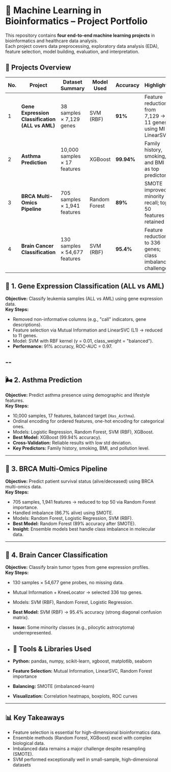 # 🧬 Machine Learning in Bioinformatics – Project Portfolio

This repository contains **four end-to-end machine learning projects** in bioinformatics and healthcare data analysis.  
Each project covers data preprocessing, exploratory data analysis (EDA), feature selection, model building, evaluation, and interpretation.  
## 📁 Projects Overview

| No. | Project | Dataset Summary | Model Used | Accuracy | Highlights |
|-----|----------|-----------------|-------------|-----------|-------------|
| 1 | **Gene Expression Classification (ALL vs AML)** | 38 samples × 7,129 genes | SVM (RBF) | **91%** | Feature reduction from 7,129 → 11 genes using MI + LinearSVC |
| 2| **Asthma Prediction** | 10,000 samples × 17 features | XGBoost | **99.94%** | Family history, smoking, and BMI as top predictors |
| 3| **BRCA Multi-Omics Pipeline** | 705 samples × 1,941 features | Random Forest | **89%** | SMOTE improved minority recall; top 50 features retained |
| 4 | **Brain Cancer Classification** | 130 samples × 54,677 features | SVM (RBF) | **95.4%** | Feature reduction to 336 genes; class imbalance challenge

## 🧠 1. Gene Expression Classification (ALL vs AML)
**Objective:** Classify leukemia samples (ALL vs AML) using gene expression data.  
**Key Steps:**
- Removed non-informative columns (e.g., "call" indicators, gene descriptions).  
- Feature selection via Mutual Information and LinearSVC (L1) → reduced to 11 genes.  
- Model: SVM with RBF kernel (γ = 0.01, class_weight = "balanced").  
- **Performance:** 91% accuracy, ROC-AUC = 0.97.

--
---

## 🌬️ 2. Asthma Prediction
**Objective:** Predict asthma presence using demographic and lifestyle features.  
**Key Steps:**
- 10,000 samples, 17 features, balanced target (`Has_Asthma`).  
- Ordinal encoding for ordered features, one-hot encoding for categorical ones.  
- Models: Logistic Regression, Random Forest, SVM (RBF), XGBoost.  
- **Best Model:** XGBoost (99.94% accuracy).  
- **Cross-Validation:** Reliable results with low std deviation.  
- **Key Predictors:** Family history, smoking, BMI, and pollution level.

---

## 🧫 3. BRCA Multi-Omics Pipeline
**Objective:** Predict patient survival status (alive/deceased) using BRCA multi-omics data.  
**Key Steps:**
- 705 samples, 1,941 features → reduced to top 50 via Random Forest importance.  
- Handled imbalance (86.7% alive) using SMOTE.  
- Models: Random Forest, Logistic Regression, SVM (RBF).  
- **Best Model:** Random Forest (89% accuracy after SMOTE).  
- **Insight:** Ensemble models best handle class imbalance in molecular data.

---

## 🧩 4. Brain Cancer Classification
**Objective:** Classify brain tumor types from gene expression profiles.  
**Key Steps:**
- 130 samples × 54,677 gene probes, no missing data.  
- Mutual Information + KneeLocator → selected 336 top genes.  
- Models: SVM (RBF), Random Forest, Logistic Regression.  
- **Best Model:** SVM (RBF) → 95.4% accuracy (strong diagonal confusion matrix).  
- **Issue:** Some minority classes (e.g., pilocytic astrocytoma) underrepresented.

- ## 🧰 Tools & Libraries Used
- **Python:** pandas, numpy, scikit-learn, xgboost, matplotlib, seaborn  
- **Feature Selection:** Mutual Information, LinearSVC, Random Forest importance  
- **Balancing:** SMOTE (imbalanced-learn)  
- **Visualization:** Correlation heatmaps, boxplots, ROC curves  

---

## 📊 Key Takeaways
- Feature selection is essential for high-dimensional bioinformatics data.  
- Ensemble methods (Random Forest, XGBoost) excel with complex biological data.  
- Imbalanced data remains a major challenge despite resampling (SMOTE).  
- SVM performed exceptionally well in small-sample, high-dimensional datasets
